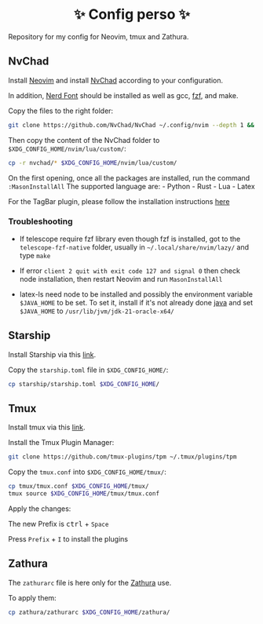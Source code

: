 <h1 align="center"> ✨ Config perso ✨ </h1>

Repository for my config for Neovim, tmux and Zathura.

## NvChad

Install [Neovim](https://neovim.io/) and install [NvChad](https://nvchad.com/docs/quickstart/install) according to your configuration.

In addition, [Nerd Font](https://www.nerdfonts.com/) should be installed as well as gcc, [fzf](https://github.com/junegunn/fzf), and make.

Copy the files to the right folder:

```bash
git clone https://github.com/NvChad/NvChad ~/.config/nvim --depth 1 && nvim
```

Then copy the content of the NvChad folder to `$XDG_CONFIG_HOME/nvim/lua/custom/`:

```bash
cp -r nvchad/* $XDG_CONFIG_HOME/nvim/lua/custom/
```

On the first opening, once all the packages are installed, run the command `:MasonInstallAll`
The supported language are:
    - Python
    - Rust
    - Lua
    - Latex

For the TagBar plugin, please follow the installation instructions [here](https://docs.ctags.io/en/latest/autotools.html)

### Troubleshooting

 - If telescope require fzf library even though fzf is installed, got to the `telescope-fzf-native` folder, usually in `~/.local/share/nvim/lazy/` and type `make`

 - If error `client 2 quit with exit code 127 and signal 0` then check node installation, then restart Neovim and run `MasonInstallAll`

 - latex-ls need node to be installed and possibly the environment variable `$JAVA_HOME` to be set. To set it, install if it's not already done [java](https://www.oracle.com/java/technologies/downloads/) and set `$JAVA_HOME` to `/usr/lib/jvm/jdk-21-oracle-x64/`

## Starship

Install Starship via this [link](https://starship.rs/guide/#%F0%9F%9A%80-installation).

Copy the `starship.toml` file in `$XDG_CONFIG_HOME/`:

```bash
cp starship/starship.toml $XDG_CONFIG_HOME/
```

## Tmux

Install tmux via this [link](https://github.com/tmux/tmux/wiki/Installing).

Install the Tmux Plugin Manager:
```bash
git clone https://github.com/tmux-plugins/tpm ~/.tmux/plugins/tpm
```

Copy the `tmux.conf` into `$XDG_CONFIG_HOME/tmux/`:
```bash
cp tmux/tmux.conf $XDG_CONFIG_HOME/tmux/
tmux source $XDG_CONFIG_HOME/tmux/tmux.conf
```

Apply the changes:

The new Prefix is <kbd>ctrl</kbd> + `Space`

Press `Prefix` + `I` to install the plugins

## Zathura

The `zathurarc` file is here only for the [Zathura](https://pwmt.org/projects/zathura/) use.

To apply them:
```bash
cp zathura/zathurarc $XDG_CONFIG_HOME/zathura/
```
